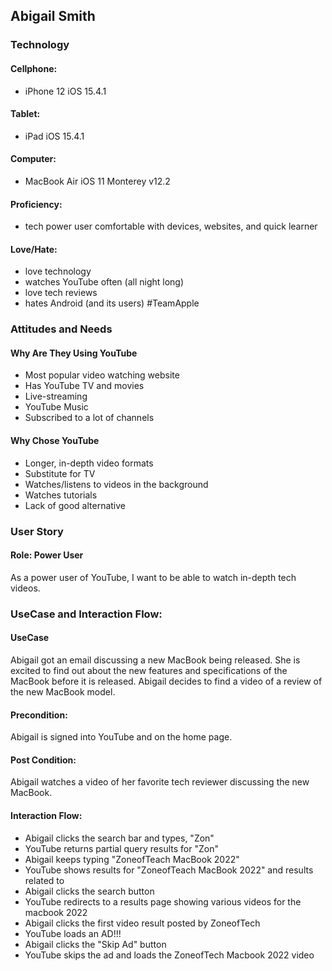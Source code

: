 ## Abigail Smith
### Technology
#### Cellphone:
* iPhone 12 iOS 15.4.1

#### Tablet:
* iPad iOS 15.4.1

#### Computer:
* MacBook Air iOS 11 Monterey v12.2

#### Proficiency:
* tech power user comfortable with devices, websites, and quick learner

#### Love/Hate:
* love technology
* watches YouTube often (all night long)
* love tech reviews
* hates Android (and its users) #TeamApple

### Attitudes and Needs
#### Why Are They Using YouTube
* Most popular video watching website
* Has YouTube TV and movies
* Live-streaming
* YouTube Music
* Subscribed to a lot of channels

#### Why Chose YouTube
* Longer, in-depth video formats
* Substitute for TV
* Watches/listens to videos in the background
* Watches tutorials
* Lack of good alternative

### User Story
#### Role: Power User
As a power user of YouTube, I want to be able to watch in-depth tech videos.

### UseCase and Interaction Flow:
#### UseCase
Abigail got an email discussing a new MacBook being released.
She is excited to find out about the new features and specifications of the MacBook 
before it is released. Abigail decides to find a video of a review of the new MacBook model.

#### Precondition:
Abigail is signed into YouTube and on the home page.

#### Post Condition:
Abigail watches a video of her favorite tech reviewer discussing the new MacBook.

#### Interaction Flow:
* Abigail clicks the search bar and types, "Zon"
* YouTube returns partial query results for "Zon"
* Abigail keeps typing "ZoneofTeach MacBook 2022"
* YouTube shows results for "ZoneofTeach MacBook 2022" and results related to
* Abigail clicks the search button
* YouTube redirects to a results page showing various videos for the macbook 2022
* Abigail clicks the first video result posted by ZoneofTech
* YouTube loads an AD!!!
* Abigail clicks the "Skip Ad" button
* YouTube skips the ad and loads the ZoneofTech Macbook 2022 video